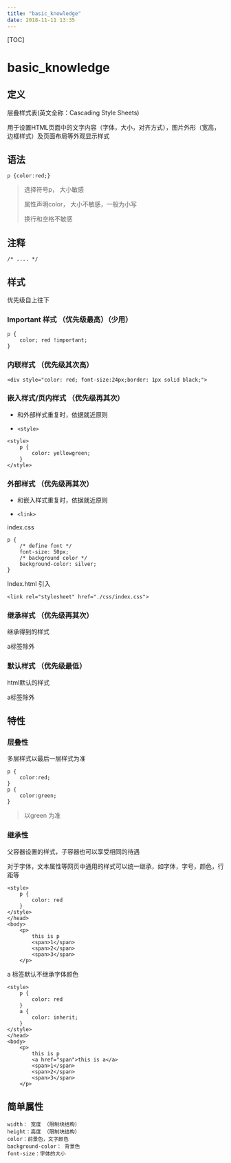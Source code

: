 ```yaml
---
title: "basic_knowledge"
date: 2018-11-11 13:35
---
```



[TOC]


# basic_knowledge



## 定义

层叠样式表(英文全称：Cascading Style Sheets)

用于设置HTML页面中的文字内容（字体，大小，对齐方式），图片外形（宽高，边框样式）及页面布局等外观显示样式



## 语法

```
p {color:red;}
```

> 选择符号p， 大小敏感
>
> 属性声明color， 大小不敏感，一般为小写
>
> 换行和空格不敏感



## 注释

```
/* .... */ 

```



## 样式

优先级自上往下

### Important 样式 （优先级最高）（少用）

```
p {
    color; red !important;
}
```



### 内联样式 （优先级其次高）

```
<div style="color: red; font-size:24px;border: 1px solid black;">
```





### 嵌入样式/页内样式 （优先级再其次）

* 和外部样式重复时，依据就近原则

* `<style>`

```
<style>
	p {
        color: yellowgreen;
	}
</style>
```





###  外部样式 （优先级再其次）

* 和嵌入样式重复时，依据就近原则

* `<link>`

index.css

```
p {
    /* define font */
    font-size: 50px;
    /* background color */
    background-color: silver;
}
```

Index.html 引入

```
<link rel="stylesheet" href="./css/index.css">
```





### 继承样式 （优先级再其次）

继承得到的样式

a标签除外



### 默认样式 （优先级最低）

html默认的样式

a标签除外





## 特性

### 层叠性

多层样式以最后一层样式为准

```
p {
    color:red;
}
p {
    color:green;
}
```

> 以green 为准



### 继承性

父容器设置的样式，子容器也可以享受相同的待遇

对于字体，文本属性等网页中通用的样式可以统一继承，如字体，字号，颜色，行距等

```
<style>
    p {
        color: red
    }
</style>
</head>
<body>
    <p>
        this is p
        <span>1</span>
        <span>2</span>
        <span>3</span>
    </p>
```



a 标签默认不继承字体颜色

```
<style>
    p {
        color: red
    }
    a {
        color: inherit;
    }
</style>
</head>
<body>
    <p>
        this is p
        <a href="span">this is a</a>
        <span>1</span>
        <span>2</span>
        <span>3</span>
    </p>
```



## 简单属性

```
width： 宽度 （限制块结构）
height：高度 （限制块结构）
color：前景色，文字颜色
background-color： 背景色
font-size：字体的大小
```





